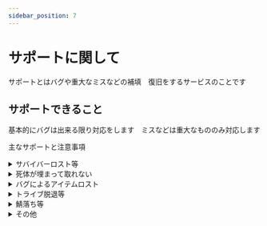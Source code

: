 ```yaml
---
sidebar_position: 7
---
```


# サポートに関して

サポートとはバグや重大なミスなどの補填　復旧をするサービスのことです

## サポートできること

基本的にバグは出来る限り対応をします　ミスなどは重大なもののみ対応します

主なサポートと注意事項

<details>
  <summary>サバイバーロスト等</summary>
  まずは焦らずに行動しましょう
  このサーバーではサバイバーを何らかのバグでロスとしても完全復旧が可能です<br></br>

  まずはロストした後に新規サバイバーを作成しないでください   
  また、作成してしまってもトライブに入りなおさないでください
  基本的には何もせずに待っていてください<br></br>
  <h4>サポートチャンネルでサバイバーロストのタグをつけて投稿をしてください</h4><br></br>
  投稿にこの項目を入力して管理人の対応をお待ちください
  　　

  確実にサバイバーがいたマップとその時間（30分の倍数）で入力　<br></br>例：アイランドに20時40分～20時55分　GEN2に20時20分～20時55分にいた場合は　20時30分　GEN2にいましたと書いて下さい<br></br>
  サバイバー名　例：TERINIRA014　
</details>

<details>
  <summary>死体が埋まって取れない</summary>
死体の寿命は24時間なのでなるべく早く連絡をしてください<br></br>
溶岩に浸かっている　奈落に落ちた　ギミックで死んだなどバグではない場合は受け付けないのでご注意下さい<br></br><br></br>
<h4>サポートチャンネルで埋もれた死体回収のタグをつけて投稿をしてください</h4><br></br>
投稿にこの項目を入力して管理人の対応をお待ちください<br></br>
マップ　　座標　　緑の柱が見える画像　自由視点でバッグが見える場合はその画像
</details>

<details>
  <summary>バグによるアイテムロスト</summary>
一部アイテムは復旧が不可能であることをご承知下さい<br></br>
<h4>サポートチャンネルでアイテム補填のタグをつけて投稿して下さい</h4><br></br>
投稿にこの項目を入力して管理人の対応をお待ちください<br></br>
ロストしたアイテム（価値の低いものなどは手間の関係で復旧しない場合がございます）<br></br>
アイテムに品質がある場合は数値と　スクリーンショット（証拠がない場合数値を低めにお渡しする場合がございます）<br></br>
受け取りマップ・座標・受け取り可能時間
</details>

<details>
  <summary>トライブ脱退等</summary>
間違えてトライブを根けてしまったなどの理由で建築や恐竜の所有権を失った場合<h4>1回のみ無料対応をします（すでにドードー以上の寄付をしていれば何度でも可）</h4><br></br>

抜けてしまっても焦らずに何もせずに報告をしてください　トライブを抜けた状態で所有権があるものはトライブを戻した時に所有権を失います<br></br>
<h4>サポートチャンネルでトライブ脱退のタグをつけて投稿して下さい</h4><br></br>
投稿にこの項目を入力して管理人の対応をお待ちください<br></br>
脱退したトライブの拠点のマップ　座標　トライブ名<br></br>
脱退したサバイバー名　インベントリを開いてインプラントに書いてある数字のID
</details>

<details>
  <summary>鯖落ち等</summary>
どのマップか教えて下さい
</details>

<details>
  <summary>その他</summary>
その他不具合　書いてある設定と違うなどの投稿もタグをつけてなるべく詳しく説明を書いて投稿して下さい
この<a href= "https://ark.fandom.com/ja/wiki/Console_Commands" >コマンドリスト</a>にあるものなら大体は対応可能です
</details>

